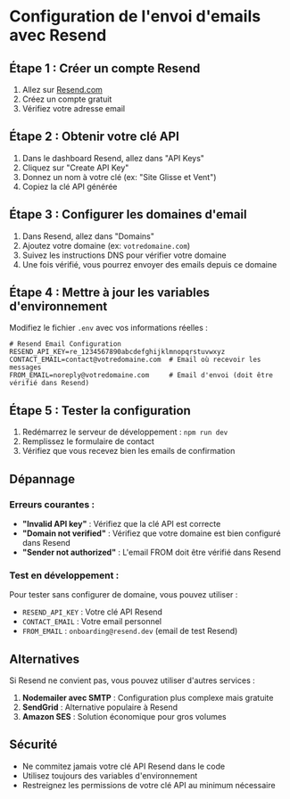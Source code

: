 # Configuration de l'envoi d'emails avec Resend

## Étape 1 : Créer un compte Resend

1. Allez sur [Resend.com](https://resend.com)
2. Créez un compte gratuit
3. Vérifiez votre adresse email

## Étape 2 : Obtenir votre clé API

1. Dans le dashboard Resend, allez dans "API Keys"
2. Cliquez sur "Create API Key"
3. Donnez un nom à votre clé (ex: "Site Glisse et Vent")
4. Copiez la clé API générée

## Étape 3 : Configurer les domaines d'email

1. Dans Resend, allez dans "Domains"
2. Ajoutez votre domaine (ex: `votredomaine.com`)
3. Suivez les instructions DNS pour vérifier votre domaine
4. Une fois vérifié, vous pourrez envoyer des emails depuis ce domaine

## Étape 4 : Mettre à jour les variables d'environnement

Modifiez le fichier `.env` avec vos informations réelles :

```env
# Resend Email Configuration
RESEND_API_KEY=re_1234567890abcdefghijklmnopqrstuvwxyz
CONTACT_EMAIL=contact@votredomaine.com  # Email où recevoir les messages
FROM_EMAIL=noreply@votredomaine.com     # Email d'envoi (doit être vérifié dans Resend)
```

## Étape 5 : Tester la configuration

1. Redémarrez le serveur de développement : `npm run dev`
2. Remplissez le formulaire de contact
3. Vérifiez que vous recevez bien les emails de confirmation

## Dépannage

### Erreurs courantes :
- **"Invalid API key"** : Vérifiez que la clé API est correcte
- **"Domain not verified"** : Vérifiez que votre domaine est bien configuré dans Resend
- **"Sender not authorized"** : L'email FROM doit être vérifié dans Resend

### Test en développement :
Pour tester sans configurer de domaine, vous pouvez utiliser :
- `RESEND_API_KEY` : Votre clé API Resend
- `CONTACT_EMAIL` : Votre email personnel
- `FROM_EMAIL` : `onboarding@resend.dev` (email de test Resend)

## Alternatives

Si Resend ne convient pas, vous pouvez utiliser d'autres services :

1. **Nodemailer avec SMTP** : Configuration plus complexe mais gratuite
2. **SendGrid** : Alternative populaire à Resend
3. **Amazon SES** : Solution économique pour gros volumes

## Sécurité

- Ne commitez jamais votre clé API Resend dans le code
- Utilisez toujours des variables d'environnement
- Restreignez les permissions de votre clé API au minimum nécessaire